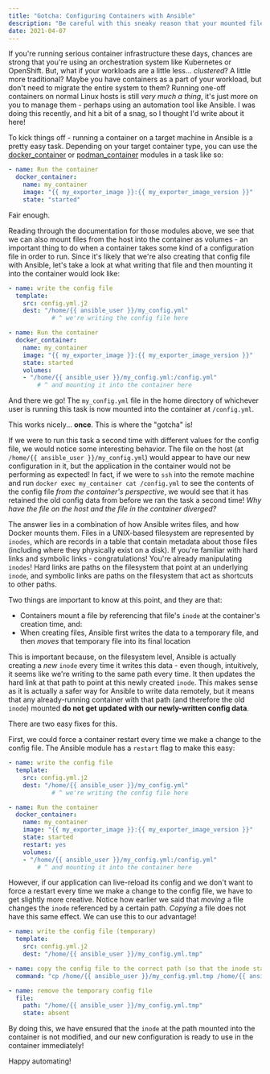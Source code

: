 ```yaml
---
title: "Gotcha: Configuring Containers with Ansible"
description: "Be careful with this sneaky reason that your mounted files might not behave as expected!"
date: 2021-04-07
---
```


If you're running serious container infrastructure these days, chances are strong that you're using an orchestration system like Kubernetes or OpenShift. But, what if your workloads are a little less... _clustered_? A little more traditional? Maybe you have containers as a part of your workload, but don't need to migrate the entire system to them? Running one-off containers on normal Linux hosts is still _very much a thing_, it's just more on you to manage them - perhaps using an automation tool like Ansible. I was doing this recently, and hit a bit of a snag, so I thought I'd write about it here!

To kick things off - running a container on a target machine in Ansible is a pretty easy task. Depending on your target container type, you can use the [docker_container](https://docs.ansible.com/ansible/latest/collections/community/docker/docker_container_module.html) or [podman_container](https://docs.ansible.com/ansible/latest/collections/containers/podman/podman_container_module.html) modules in a task like so:

```yaml
- name: Run the container
  docker_container:
    name: my_container
    image: "{{ my_exporter_image }}:{{ my_exporter_image_version }}"
    state: "started"
```

Fair enough.

Reading through the documentation for those modules above, we see that we can also mount files from the host into the container as volumes - an important thing to do when a container takes some kind of a configuration file in order to run. Since it's likely that we're also creating that config file with Ansible, let's take a look at what writing that file and then mounting it into the container would look like:

```yaml
- name: write the config file
  template:
    src: config.yml.j2
    dest: "/home/{{ ansible_user }}/my_config.yml"
            # ^ we're writing the config file here

- name: Run the container
  docker_container:
    name: my_container
    image: "{{ my_exporter_image }}:{{ my_exporter_image_version }}"
    state: started
    volumes:
    - "/home/{{ ansible_user }}/my_config.yml:/config.yml"
        # ^ and mounting it into the container here
```

And there we go! The `my_config.yml` file in the home directory of whichever user is running this task is now mounted into the container at `/config.yml`.

This works nicely... **once**. This is where the "gotcha" is!

If we were to run this task a second time with different values for the config file, we would notice some interesting behavior. The file on the host (at `/home/{{ ansible_user }}/my_config.yml`) would appear to have our new configuration in it, but the application in the container would not be performing as expected! In fact, if we were to `ssh` into the remote machine and run `docker exec my_container cat /config.yml` to see the contents of the config file _from the container's perspective_, we would see that it has retained the old config data from before we ran the task a second time! _Why have the file on the host and the file in the container diverged?_

The answer lies in a combination of how Ansible writes files, and how Docker mounts them. Files in a UNIX-based filesystem are represented by `inodes`, which are records in a table that contain metadata about those files (including where they physically exist on a disk). If you're familiar with hard links and symbolic links - congratulations! You're already manipulating `inodes`! Hard links are paths on the filesystem that point at an underlying `inode`, and symbolic links are paths on the filesystem that act as shortcuts to other paths.

Two things are important to know at this point, and they are that:

- Containers mount a file by referencing that file's `inode` at the container's creation time, and:
- When creating files, Ansible first writes the data to a temporary file, and then _moves_ that temporary file into its final location

This is important because, on the filesystem level, Ansible is actually creating a _new_ `inode` every time it writes this data - even though, intuitively, it seems like we're writing to the same path every time. It then updates the hard link at that path to point at this newly created `inode`. This makes sense as it is actually a safer way for Ansible to write data remotely, but it means that any already-running container with that path (and therefore the old `inode`) mounted **do not get updated with our newly-written config data**.

There are two easy fixes for this.

First, we could force a container restart every time we make a change to the config file. The Ansible module has a `restart` flag to make this easy:

```yaml
- name: write the config file
  template:
    src: config.yml.j2
    dest: "/home/{{ ansible_user }}/my_config.yml"
            # ^ we're writing the config file here

- name: Run the container
  docker_container:
    name: my_container
    image: "{{ my_exporter_image }}:{{ my_exporter_image_version }}"
    state: started
    restart: yes
    volumes:
    - "/home/{{ ansible_user }}/my_config.yml:/config.yml"
        # ^ and mounting it into the container here
```

However, if our application can live-reload its config and we don't want to force a restart every time we make a change to the config file, we have to get slightly more creative. Notice how earlier we said that _moving_ a file changes the `inode` referenced by a certain path. _Copying_ a file does not have this same effect. We can use this to our advantage!

```yaml
- name: write the config file (temporary)
  template:
    src: config.yml.j2
    dest: "/home/{{ ansible_user }}/my_config.yml.tmp"

- name: copy the config file to the correct path (so that the inode stays intact)
  command: "cp /home/{{ ansible_user }}/my_config.yml.tmp /home/{{ ansible_user }}/config.yml"

- name: remove the temporary config file
  file:
    path: "/home/{{ ansible_user }}/my_config.yml.tmp"
    state: absent
```

By doing this, we have ensured that the `inode` at the path mounted into the container is not modified, and our new configuration is ready to use in the container immediately!

Happy automating!
